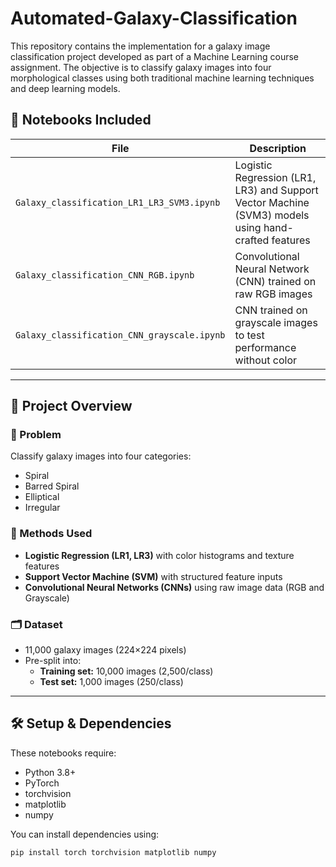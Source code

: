 # Automated-Galaxy-Classification

This repository contains the implementation for a galaxy image classification project developed as part of a Machine Learning course assignment. The objective is to classify galaxy images into four morphological classes using both traditional machine learning techniques and deep learning models.

## 📁 Notebooks Included

| File | Description |
|------|-------------|
| `Galaxy_classification_LR1_LR3_SVM3.ipynb` | Logistic Regression (LR1, LR3) and Support Vector Machine (SVM3) models using hand-crafted features |
| `Galaxy_classification_CNN_RGB.ipynb` | Convolutional Neural Network (CNN) trained on raw RGB images |
| `Galaxy_classification_CNN_grayscale.ipynb` | CNN trained on grayscale images to test performance without color |

---

## 📌 Project Overview

### 🔭 Problem
Classify galaxy images into four categories:
- Spiral  
- Barred Spiral  
- Elliptical  
- Irregular  

### 🧠 Methods Used
- **Logistic Regression (LR1, LR3)** with color histograms and texture features
- **Support Vector Machine (SVM)** with structured feature inputs
- **Convolutional Neural Networks (CNNs)** using raw image data (RGB and Grayscale)

### 🗂 Dataset
- 11,000 galaxy images (224×224 pixels)
- Pre-split into:
  - **Training set:** 10,000 images (2,500/class)
  - **Test set:** 1,000 images (250/class)

---

## 🛠️ Setup & Dependencies

These notebooks require:

- Python 3.8+
- PyTorch
- torchvision
- matplotlib
- numpy

You can install dependencies using:

```bash
pip install torch torchvision matplotlib numpy

